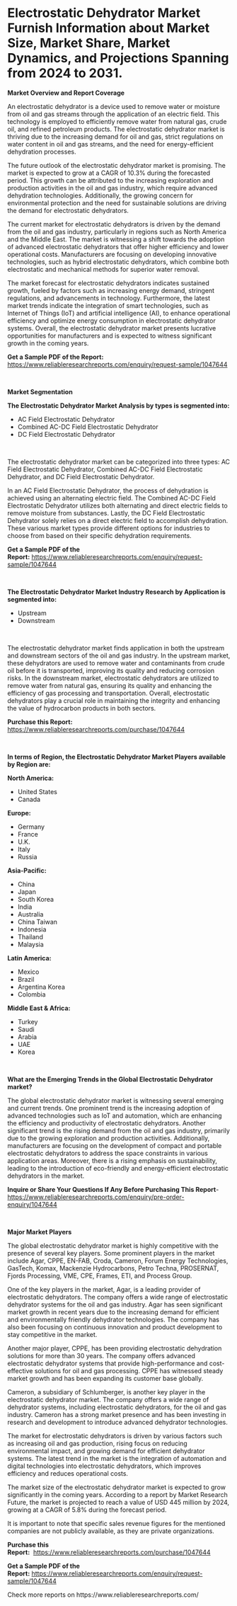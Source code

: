 <p><h1>Electrostatic Dehydrator Market Furnish Information about Market Size, Market Share, Market Dynamics, and Projections Spanning from 2024 to 2031.</h1></p><p><strong>Market Overview and Report Coverage</strong></p>
<p><p>An electrostatic dehydrator is a device used to remove water or moisture from oil and gas streams through the application of an electric field. This technology is employed to efficiently remove water from natural gas, crude oil, and refined petroleum products. The electrostatic dehydrator market is thriving due to the increasing demand for oil and gas, strict regulations on water content in oil and gas streams, and the need for energy-efficient dehydration processes.</p><p>The future outlook of the electrostatic dehydrator market is promising. The market is expected to grow at a CAGR of 10.3% during the forecasted period. This growth can be attributed to the increasing exploration and production activities in the oil and gas industry, which require advanced dehydration technologies. Additionally, the growing concern for environmental protection and the need for sustainable solutions are driving the demand for electrostatic dehydrators.</p><p>The current market for electrostatic dehydrators is driven by the demand from the oil and gas industry, particularly in regions such as North America and the Middle East. The market is witnessing a shift towards the adoption of advanced electrostatic dehydrators that offer higher efficiency and lower operational costs. Manufacturers are focusing on developing innovative technologies, such as hybrid electrostatic dehydrators, which combine both electrostatic and mechanical methods for superior water removal.</p><p>The market forecast for electrostatic dehydrators indicates sustained growth, fueled by factors such as increasing energy demand, stringent regulations, and advancements in technology. Furthermore, the latest market trends indicate the integration of smart technologies, such as Internet of Things (IoT) and artificial intelligence (AI), to enhance operational efficiency and optimize energy consumption in electrostatic dehydrator systems. Overall, the electrostatic dehydrator market presents lucrative opportunities for manufacturers and is expected to witness significant growth in the coming years.</p></p>
<p><strong>Get a Sample PDF of the Report:</strong> <a href="https://www.reliableresearchreports.com/enquiry/request-sample/1047644">https://www.reliableresearchreports.com/enquiry/request-sample/1047644</a></p>
<p>&nbsp;</p>
<p><strong>Market Segmentation</strong></p>
<p><strong>The Electrostatic Dehydrator Market Analysis by types is segmented into:</strong></p>
<p><ul><li>AC Field Electrostatic Dehydrator</li><li>Combined AC-DC Field Electrostatic Dehydrator</li><li>DC Field Electrostatic Dehydrator</li></ul></p>
<p>&nbsp;</p>
<p><p>The electrostatic dehydrator market can be categorized into three types: AC Field Electrostatic Dehydrator, Combined AC-DC Field Electrostatic Dehydrator, and DC Field Electrostatic Dehydrator. </p><p>In an AC Field Electrostatic Dehydrator, the process of dehydration is achieved using an alternating electric field. The Combined AC-DC Field Electrostatic Dehydrator utilizes both alternating and direct electric fields to remove moisture from substances. Lastly, the DC Field Electrostatic Dehydrator solely relies on a direct electric field to accomplish dehydration. These various market types provide different options for industries to choose from based on their specific dehydration requirements.</p></p>
<p><strong>Get a Sample PDF of the Report:</strong>&nbsp;<a href="https://www.reliableresearchreports.com/enquiry/request-sample/1047644">https://www.reliableresearchreports.com/enquiry/request-sample/1047644</a></p>
<p>&nbsp;</p>
<p><strong>The Electrostatic Dehydrator Market Industry Research by Application is segmented into:</strong></p>
<p><ul><li>Upstream</li><li>Downstream</li></ul></p>
<p>&nbsp;</p>
<p><p>The electrostatic dehydrator market finds application in both the upstream and downstream sectors of the oil and gas industry. In the upstream market, these dehydrators are used to remove water and contaminants from crude oil before it is transported, improving its quality and reducing corrosion risks. In the downstream market, electrostatic dehydrators are utilized to remove water from natural gas, ensuring its quality and enhancing the efficiency of gas processing and transportation. Overall, electrostatic dehydrators play a crucial role in maintaining the integrity and enhancing the value of hydrocarbon products in both sectors.</p></p>
<p><strong>Purchase this Report:</strong>&nbsp; <a href="https://www.reliableresearchreports.com/purchase/1047644">https://www.reliableresearchreports.com/purchase/1047644</a></p>
<p>&nbsp;</p>
<p><strong>In terms of Region, the Electrostatic Dehydrator Market Players available by Region are:</strong></p>
<p>
    <p> <strong> North America: </strong>
        <ul>
            <li>United States</li>
            <li>Canada</li>
        </ul>
        </p> 
    <p> <strong> Europe: </strong>
        <ul>
            <li>Germany</li>
            <li>France</li>
            <li>U.K.</li>
            <li>Italy</li>
            <li>Russia</li>
        </ul>
        </p> 
    <p> <strong> Asia-Pacific: </strong>
        <ul>
            <li>China</li>
            <li>Japan</li>
            <li>South Korea</li>
            <li>India</li>
            <li>Australia</li>
            <li>China Taiwan</li>
            <li>Indonesia</li>
            <li>Thailand</li>
            <li>Malaysia</li>
        </ul>
        </p> 
    <p> <strong> Latin America: </strong>
        <ul>
            <li>Mexico</li>
            <li>Brazil</li>
            <li>Argentina Korea</li>
            <li>Colombia</li>
        </ul>
        </p> 
    <p> <strong> Middle East & Africa: </strong>
        <ul>
            <li>Turkey</li>
            <li>Saudi</li>
            <li>Arabia</li>
            <li>UAE</li>
            <li>Korea</li>
        </ul>
    </p>
    </p>
<p>&nbsp;</p>
<p><strong>What are the Emerging Trends in the Global Electrostatic Dehydrator market?</strong></p>
<p><p>The global electrostatic dehydrator market is witnessing several emerging and current trends. One prominent trend is the increasing adoption of advanced technologies such as IoT and automation, which are enhancing the efficiency and productivity of electrostatic dehydrators. Another significant trend is the rising demand from the oil and gas industry, primarily due to the growing exploration and production activities. Additionally, manufacturers are focusing on the development of compact and portable electrostatic dehydrators to address the space constraints in various application areas. Moreover, there is a rising emphasis on sustainability, leading to the introduction of eco-friendly and energy-efficient electrostatic dehydrators in the market.</p></p>
<p><strong>Inquire or Share Your Questions If Any Before Purchasing This Report</strong>- <a href="https://www.reliableresearchreports.com/enquiry/pre-order-enquiry/1047644">https://www.reliableresearchreports.com/enquiry/pre-order-enquiry/1047644</a></p>
<p>&nbsp;</p>
<p><strong>Major Market Players</strong></p>
<p><p>The global electrostatic dehydrator market is highly competitive with the presence of several key players. Some prominent players in the market include Agar, CPPE, EN-FAB, Croda, Cameron, Forum Energy Technologies, GasTech, Komax, Mackenzie Hydrocarbons, Petro Techna, PROSERNAT, Fjords Processing, VME, CPE, Frames, ETI, and Process Group.</p><p>One of the key players in the market, Agar, is a leading provider of electrostatic dehydrators. The company offers a wide range of electrostatic dehydrator systems for the oil and gas industry. Agar has seen significant market growth in recent years due to the increasing demand for efficient and environmentally friendly dehydrator technologies. The company has also been focusing on continuous innovation and product development to stay competitive in the market.</p><p>Another major player, CPPE, has been providing electrostatic dehydration solutions for more than 30 years. The company offers advanced electrostatic dehydrator systems that provide high-performance and cost-effective solutions for oil and gas processing. CPPE has witnessed steady market growth and has been expanding its customer base globally.</p><p>Cameron, a subsidiary of Schlumberger, is another key player in the electrostatic dehydrator market. The company offers a wide range of dehydrator systems, including electrostatic dehydrators, for the oil and gas industry. Cameron has a strong market presence and has been investing in research and development to introduce advanced dehydrator technologies.</p><p>The market for electrostatic dehydrators is driven by various factors such as increasing oil and gas production, rising focus on reducing environmental impact, and growing demand for efficient dehydrator systems. The latest trend in the market is the integration of automation and digital technologies into electrostatic dehydrators, which improves efficiency and reduces operational costs.</p><p>The market size of the electrostatic dehydrator market is expected to grow significantly in the coming years. According to a report by Market Research Future, the market is projected to reach a value of USD 445 million by 2024, growing at a CAGR of 5.8% during the forecast period.</p><p>It is important to note that specific sales revenue figures for the mentioned companies are not publicly available, as they are private organizations.</p></p>
<p><strong>Purchase this Report:</strong>&nbsp;&nbsp;<a href="https://www.reliableresearchreports.com/purchase/1047644">https://www.reliableresearchreports.com/purchase/1047644</a></p>
<p></p>
<p><strong>Get a Sample PDF of the Report:</strong>&nbsp;<a href="https://www.reliableresearchreports.com/enquiry/request-sample/1047644">https://www.reliableresearchreports.com/enquiry/request-sample/1047644</a></p>
<p>Check more reports on https://www.reliableresearchreports.com/</p>